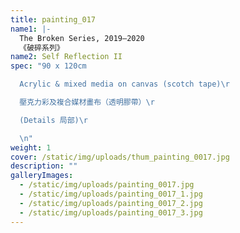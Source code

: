 ```yaml
---
title: painting_017
name1: |-
  The Broken Series, 2019–2020
  《破碎系列》
name2: Self Reflection II
spec: "90 x 120cm

  Acrylic & mixed media on canvas (scotch tape)\r

  壓克力彩及複合媒材畫布（透明膠帶）\r

  (Details 局部)\r

  \n"
weight: 1
cover: /static/img/uploads/thum_painting_0017.jpg
description: ""
galleryImages:
  - /static/img/uploads/painting_0017.jpg
  - /static/img/uploads/painting_0017_1.jpg
  - /static/img/uploads/painting_0017_2.jpg
  - /static/img/uploads/painting_0017_3.jpg
---
```

